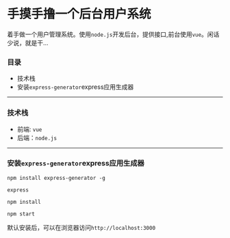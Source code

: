 # 手摸手撸一个后台用户系统


着手做一个用户管理系统。使用`node.js`开发后台，提供接口,前台使用`vue`。闲话少说，就是干...

### 目录

* 技术栈
* 安装`express-generator`express应用生成器

<hr>

### 技术栈

* 前端: `vue`
* 后端：`node.js`

<hr>

### 安装`express-generator`express应用生成器

```
npm install express-generator -g

express

npm install 

npm start
```

默认安装后，可以在浏览器访问`http://localhost:3000`


